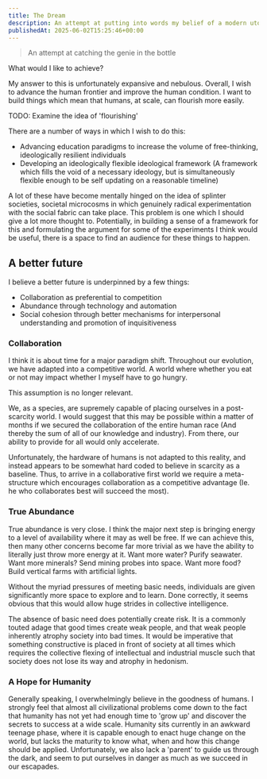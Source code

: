 ```yaml
---
title: The Dream
description: An attempt at putting into words my belief of a modern utopia
publishedAt: 2025-06-02T15:25:46+00:00
---
```


> An attempt at catching the genie in the bottle

What would I like to achieve?

My answer to this is unfortunately expansive and nebulous. Overall, I wish to advance the human frontier and improve the human condition. I want to build things which mean that humans, at scale, can flourish more easily.

TODO: Examine the idea of 'flourishing'

There are a number of ways in which I wish to do this:

- Advancing education paradigms to increase the volume of free-thinking, ideologically resilient individuals
- Developing an ideologically flexible ideological framework (A framework which fills the void of a necessary ideology, but is simultaneously flexible enough to be self updating on a reasonable timeline)

A lot of these have become mentally hinged on the idea of splinter societies, societal microcosms in which genuinely radical experimentation with the social fabric can take place. This problem is one which I should give a lot more thought to. Potentially, in building a sense of a framework for this and formulating the argument for some of the experiments I think would be useful, there is a space to find an audience for these things to happen.

## A better future

I believe a better future is underpinned by a few things:

- Collaboration as preferential to competition
- Abundance through technology and automation
- Social cohesion through better mechanisms for interpersonal understanding and promotion of inquisitiveness

### Collaboration

I think it is about time for a major paradigm shift. Throughout our evolution, we have adapted into a competitive world. A world where whether you eat or not may impact whether I myself have to go hungry.

This assumption is no longer relevant.

We, as a species, are supremely capable of placing ourselves in a post-scarcity world. I would suggest that this may be possible within a matter of months if we secured the collaboration of the entire human race (And thereby the sum of all of our knowledge and industry). From there, our ability to provide for all would only accelerate.

Unfortunately, the hardware of humans is not adapted to this reality, and instead appears to be somewhat hard coded to believe in scarcity as a baseline. Thus, to arrive in a collaborative first world we require a meta-structure which encourages collaboration as a competitive advantage (Ie. he who collaborates best will succeed the most).

### True Abundance

True abundance is very close. I think the major next step is bringing energy to a level of availability where it may as well be free. If we can achieve this, then many other concerns become far more trivial as we have the ability to literally just throw more energy at it. Want more water? Purify seawater. Want more minerals? Send mining probes into space. Want more food? Build vertical farms with artificial lights.

Without the myriad pressures of meeting basic needs, individuals are given significantly more space to explore and to learn. Done correctly, it seems obvious that this would allow huge strides in collective intelligence.

The absence of basic need does potentially create risk. It is a commonly touted adage that good times create weak people, and that weak people inherently atrophy society into bad times. It would be imperative that something constructive is placed in front of society at all times which requires the collective flexing of intellectual and industrial muscle such that society does not lose its way and atrophy in hedonism.

### A Hope for Humanity

Generally speaking, I overwhelmingly believe in the goodness of humans. I strongly feel that almost all civilizational problems come down to the fact that humanity has not yet had enough time to 'grow up' and discover the secrets to success at a wide scale. Humanity sits currently in an awkward teenage phase, where it is capable enough to enact huge change on the world, but lacks the maturity to know what, when and how this change should be applied. Unfortunately, we also lack a 'parent' to guide us through the dark, and seem to put ourselves in danger as much as we succeed in our escapades.
